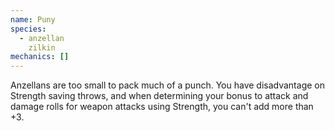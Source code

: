 ```yaml
---
name: Puny
species:
  - anzellan
    zilkin
mechanics: []
---
```

Anzellans are too small to pack much of a punch. You have disadvantage on Strength saving throws, and when determining your bonus to attack and damage rolls for weapon attacks using Strength, you can't add more than +3.
